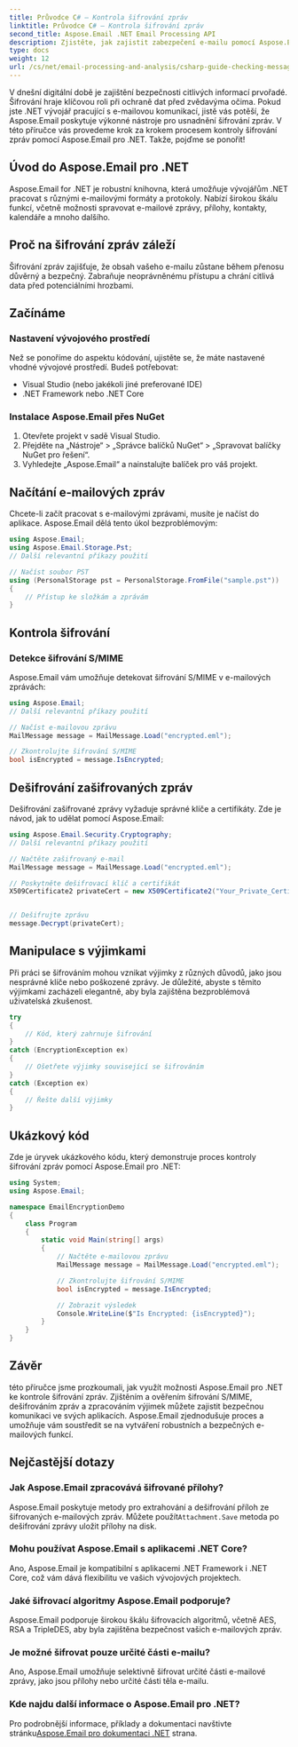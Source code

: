 ```yaml
---
title: Průvodce C# – Kontrola šifrování zpráv
linktitle: Průvodce C# – Kontrola šifrování zpráv
second_title: Aspose.Email .NET Email Processing API
description: Zjistěte, jak zajistit zabezpečení e-mailu pomocí Aspose.Email pro .NET. Zkontrolujte šifrování, dešifrování zpráv a další.
type: docs
weight: 12
url: /cs/net/email-processing-and-analysis/csharp-guide-checking-messages-for-encryption/
---
```


V dnešní digitální době je zajištění bezpečnosti citlivých informací prvořadé. Šifrování hraje klíčovou roli při ochraně dat před zvědavýma očima. Pokud jste .NET vývojář pracující s e-mailovou komunikací, jistě vás potěší, že Aspose.Email poskytuje výkonné nástroje pro usnadnění šifrování zpráv. V této příručce vás provedeme krok za krokem procesem kontroly šifrování zpráv pomocí Aspose.Email pro .NET. Takže, pojďme se ponořit!

## Úvod do Aspose.Email pro .NET

Aspose.Email for .NET je robustní knihovna, která umožňuje vývojářům .NET pracovat s různými e-mailovými formáty a protokoly. Nabízí širokou škálu funkcí, včetně možnosti spravovat e-mailové zprávy, přílohy, kontakty, kalendáře a mnoho dalšího.

## Proč na šifrování zpráv záleží

Šifrování zpráv zajišťuje, že obsah vašeho e-mailu zůstane během přenosu důvěrný a bezpečný. Zabraňuje neoprávněnému přístupu a chrání citlivá data před potenciálními hrozbami.

## Začínáme

### Nastavení vývojového prostředí

Než se ponoříme do aspektu kódování, ujistěte se, že máte nastavené vhodné vývojové prostředí. Budeš potřebovat:

- Visual Studio (nebo jakékoli jiné preferované IDE)
- .NET Framework nebo .NET Core

### Instalace Aspose.Email přes NuGet

1. Otevřete projekt v sadě Visual Studio.
2. Přejděte na „Nástroje“ > „Správce balíčků NuGet“ > „Spravovat balíčky NuGet pro řešení“.
3. Vyhledejte „Aspose.Email“ a nainstalujte balíček pro váš projekt.

## Načítání e-mailových zpráv

Chcete-li začít pracovat s e-mailovými zprávami, musíte je načíst do aplikace. Aspose.Email dělá tento úkol bezproblémovým:

```csharp
using Aspose.Email;
using Aspose.Email.Storage.Pst;
// Další relevantní příkazy použití

// Načíst soubor PST
using (PersonalStorage pst = PersonalStorage.FromFile("sample.pst"))
{
    // Přístup ke složkám a zprávám
}
```

## Kontrola šifrování

### Detekce šifrování S/MIME

Aspose.Email vám umožňuje detekovat šifrování S/MIME v e-mailových zprávách:

```csharp
using Aspose.Email;
// Další relevantní příkazy použití

// Načíst e-mailovou zprávu
MailMessage message = MailMessage.Load("encrypted.eml");

// Zkontrolujte šifrování S/MIME
bool isEncrypted = message.IsEncrypted;
```

## Dešifrování zašifrovaných zpráv

Dešifrování zašifrované zprávy vyžaduje správné klíče a certifikáty. Zde je návod, jak to udělat pomocí Aspose.Email:

```csharp
using Aspose.Email.Security.Cryptography;
// Další relevantní příkazy použití

// Načtěte zašifrovaný e-mail
MailMessage message = MailMessage.Load("encrypted.eml");

// Poskytněte dešifrovací klíč a certifikát
X509Certificate2 privateCert = new X509Certificate2("Your_Private_Certificate_File" );


// Dešifrujte zprávu
message.Decrypt(privateCert);
```

## Manipulace s výjimkami

Při práci se šifrováním mohou vznikat výjimky z různých důvodů, jako jsou nesprávné klíče nebo poškozené zprávy. Je důležité, abyste s těmito výjimkami zacházeli elegantně, aby byla zajištěna bezproblémová uživatelská zkušenost.

```csharp
try
{
    // Kód, který zahrnuje šifrování
}
catch (EncryptionException ex)
{
    // Ošetřete výjimky související se šifrováním
}
catch (Exception ex)
{
    // Řešte další výjimky
}
```

## Ukázkový kód

Zde je úryvek ukázkového kódu, který demonstruje proces kontroly šifrování zpráv pomocí Aspose.Email pro .NET:

```csharp
using System;
using Aspose.Email;

namespace EmailEncryptionDemo
{
    class Program
    {
        static void Main(string[] args)
        {
            // Načtěte e-mailovou zprávu
            MailMessage message = MailMessage.Load("encrypted.eml");

            // Zkontrolujte šifrování S/MIME
            bool isEncrypted = message.IsEncrypted;

            // Zobrazit výsledek
            Console.WriteLine($"Is Encrypted: {isEncrypted}");
        }
    }
}
```

## Závěr

této příručce jsme prozkoumali, jak využít možnosti Aspose.Email pro .NET ke kontrole šifrování zpráv. Zjištěním a ověřením šifrování S/MIME, dešifrováním zpráv a zpracováním výjimek můžete zajistit bezpečnou komunikaci ve svých aplikacích. Aspose.Email zjednodušuje proces a umožňuje vám soustředit se na vytváření robustních a bezpečných e-mailových funkcí.

## Nejčastější dotazy

### Jak Aspose.Email zpracovává šifrované přílohy?

 Aspose.Email poskytuje metody pro extrahování a dešifrování příloh ze šifrovaných e-mailových zpráv. Můžete použít`Attachment.Save` metoda po dešifrování zprávy uložit přílohy na disk.

### Mohu používat Aspose.Email s aplikacemi .NET Core?

Ano, Aspose.Email je kompatibilní s aplikacemi .NET Framework i .NET Core, což vám dává flexibilitu ve vašich vývojových projektech.

### Jaké šifrovací algoritmy Aspose.Email podporuje?

Aspose.Email podporuje širokou škálu šifrovacích algoritmů, včetně AES, RSA a TripleDES, aby byla zajištěna bezpečnost vašich e-mailových zpráv.

### Je možné šifrovat pouze určité části e-mailu?

Ano, Aspose.Email umožňuje selektivně šifrovat určité části e-mailové zprávy, jako jsou přílohy nebo určité části těla e-mailu.

### Kde najdu další informace o Aspose.Email pro .NET?

 Pro podrobnější informace, příklady a dokumentaci navštivte stránku[Aspose.Email pro dokumentaci .NET](https://reference.aspose.com/email/net) strana.